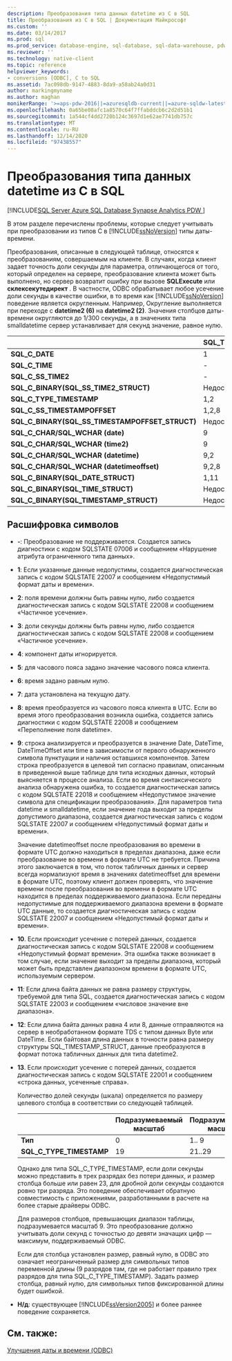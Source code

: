 ```yaml
---
description: Преобразования типа данных datetime из C в SQL
title: Преобразования из C в SQL | Документация Майкрософт
ms.custom: ''
ms.date: 03/14/2017
ms.prod: sql
ms.prod_service: database-engine, sql-database, sql-data-warehouse, pdw
ms.reviewer: ''
ms.technology: native-client
ms.topic: reference
helpviewer_keywords:
- conversions [ODBC], C to SQL
ms.assetid: 7ac098db-9147-4883-8da9-a58ab24a0d31
author: markingmyname
ms.author: maghan
monikerRange: '>=aps-pdw-2016||=azuresqldb-current||=azure-sqldw-latest||>=sql-server-2016||>=sql-server-linux-2017||=azuresqldb-mi-current'
ms.openlocfilehash: 0a65be08afc1a8570c64f7ffabddcb6c2d2d51b1
ms.sourcegitcommit: 1a544cf4dd2720b124c3697d1e62ae7741db757c
ms.translationtype: MT
ms.contentlocale: ru-RU
ms.lasthandoff: 12/14/2020
ms.locfileid: "97438557"
---
```

# <a name="datetime-data-type-conversions-from-c-to-sql"></a>Преобразования типа данных datetime из C в SQL
[!INCLUDE[SQL Server Azure SQL Database Synapse Analytics PDW ](../../includes/applies-to-version/sql-asdb-asdbmi-asa-pdw.md)]

  В этом разделе перечислены проблемы, которые следует учитывать при преобразовании из типов C в [!INCLUDE[ssNoVersion](../../includes/ssnoversion-md.md)] типы даты-времени.  
  
 Преобразования, описанные в следующей таблице, относятся к преобразованиям, совершаемым на клиенте. В случаях, когда клиент задает точность доли секунды для параметра, отличающегося от того, который определен на сервере, преобразование клиента может быть выполнено, но сервер возвратит ошибку при вызове **SQLExecute** или **склексекутедирект** . В частности, ODBC обрабатывает любое усечение доли секунды в качестве ошибки, в то время как [!INCLUDE[ssNoVersion](../../includes/ssnoversion-md.md)] поведение является округленным. Например, Округление выполняется при переходе с **datetime2 (6)** на **datetime2 (2)**. Значения столбцов даты-времени округляются до 1/300 секунды, а в значениях типа smalldatetime сервер устанавливает для секунд значение, равное нулю.  
  
|   | SQL_TYPE_DATE | SQL_TYPE_TIME | SQL_SS_TIME2 | SQL_TYPE_TIMESTAMP | SQL_SS_TIMSTAMPOFFSET | SQL_CHAR | SQL_WCHAR |
| - | ------------- | ------------- | ------------ | ------------------ | --------------------- | -------- | --------- |
| **SQL_C_DATE** |1|-|-|1,6|1,5,6|1,13|1,13|  
| **SQL_C_TIME** |-|1|1|1,7|1, 5, 7|1,13|1,13|  
| **SQL_C_SS_TIME2** |-|1,3|1,10|1,7|1, 5, 7|1,13|1,13|  
| **SQL_C_BINARY(SQL_SS_TIME2_STRUCT)** |Недоступно|Недоступно|1,10,11|Недоступно|Недоступно|Недоступно|Недоступно|  
| **SQL_C_TYPE_TIMESTAMP** |1,2|1,3,4|1,4,10|1,10|1,5,10|1,13|1,13|  
| **SQL_C_SS_TIMESTAMPOFFSET** |1,2,8|1,3,4,8|1,4,8,10|1,8,10|1,10|1,13|1,13|  
| **SQL_C_BINARY(SQL_SS_TIMESTAMPOFFSET_STRUCT)** |Недоступно|Недоступно|Недоступно|Недоступно|1,10,11|Недоступно|Недоступно|  
| **SQL_C_CHAR/SQL_WCHAR (date)** |9|9|9|9,6|9,5,6|Недоступно|Недоступно|  
| **SQL_C_CHAR/SQL_WCHAR (time2)** |9|9, 3|9,10|9,7,10|9,5,7,10|Недоступно|Недоступно|  
| **SQL_C_CHAR/SQL_WCHAR (datetime)** |9,2|9, 3, 4|9,4,10|9,10|9,5,10|Недоступно|Недоступно|  
| **SQL_C_CHAR/SQL_WCHAR (datetimeoffset)** |9,2,8|9, 3, 4, 8|9,4,8,10|9,8,10|9,10|Недоступно|Недоступно|  
| **SQL_C_BINARY(SQL_DATE_STRUCT)** |1,11|Недоступно|Недоступно|Недоступно|Недоступно|Недоступно|Недоступно|  
| **SQL_C_BINARY(SQL_TIME_STRUCT)** |Недоступно|Недоступно|Недоступно|Недоступно|Недоступно|Недоступно|Недоступно|  
| **SQL_C_BINARY(SQL_TIMESTAMP_STRUCT)** |Недоступно|Недоступно|Недоступно|Недоступно|Недоступно|Недоступно|Недоступно|  
  
## <a name="key-to-symbols"></a>Расшифровка символов  
  
-   **-**: Преобразование не поддерживается. Создается запись диагностики с кодом SQLSTATE 07006 и сообщением «Нарушение атрибута ограниченного типа данных».  
  
-   **1**: Если указанные данные недопустимы, создается диагностическая запись с кодом SQLSTATE 22007 и сообщением «Недопустимый формат даты и времени».  
  
-   **2**: поля времени должны быть равны нулю, либо создается диагностическая запись с кодом SQLSTATE 22008 и сообщением «Частичное усечение».  
  
-   **3**: доли секунды должны быть равны нулю, либо создается диагностическая запись с кодом SQLSTATE 22008 и сообщением «Частичное усечение».  
  
-   **4**: компонент даты игнорируется.  
  
-   **5**: для часового пояса задано значение часового пояса клиента.  
  
-   **6**: время задано равным нулю.  
  
-   **7**: дата установлена на текущую дату.  
  
-   **8**: время преобразуется из часового пояса клиента в UTC. Если во время этого преобразования возникла ошибка, создается запись диагностики с кодом SQLSTATE 22008 и сообщением «Переполнение поля datetime».  
  
-   **9**: строка анализируется и преобразуется в значение Date, DateTime, DateTimeOffset или time в зависимости от первого обнаруженного символа пунктуации и наличия оставшихся компонентов. Затем строка преобразуется в целевой тип согласно правилам, описанным в приведенной выше таблице для типа исходных данных, который выясняется в процессе анализа. Если во время синтаксического анализа обнаружена ошибка, то создается диагностическая запись с кодом SQLSTATE 22018 и сообщением «Недопустимое значение символа для спецификации преобразования». Для параметров типа datetime и smalldatetime, если значение года выходит за пределы допустимого диапазона, создается диагностическая запись с кодом SQLSTATE 22007 и сообщением «Недопустимый формат даты и времени».  
  
     Значение datetimeoffset после преобразования во времени в формате UTC должно находиться в пределах диапазона, даже если преобразование во времени в формате UTC не требуется. Причина этого заключается в том, что поток табличных данных и сервер всегда нормализуют время в значениях datetimeoffset для времени в формате UTC, поэтому клиент должен проверять, что значение времени после преобразования во времени в формате UTC находится в пределах поддерживаемого диапазона. Если переданы недопустимые для поддерживаемого диапазона времени в формате UTC данные, то создается диагностическая запись с кодом SQLSTATE 22007 и сообщением «Недопустимый формат даты и времени».  
  
-   **10**. Если происходит усечение с потерей данных, создается диагностическая запись с кодом SQLSTATE 22008 и сообщением «Недопустимый формат времени». Эта ошибка также возникает в том случае, если значение выходит за пределы диапазона, который может быть представлен диапазоном времени в формате UTC, используемым сервером.  
  
-   **11**: Если длина байта данных не равна размеру структуры, требуемой для типа SQL, создается диагностическая запись с кодом SQLSTATE 22003 и сообщением «числовое значение вне диапазона».  
  
-   **12**: Если длина байта данных равна 4 или 8, данные отправляются на сервер в необработанном формате TDS с типом данных Byte или DateTime. Если байтовая длина данных в точности равна размеру структуры SQL_TIMESTAMP_STRUCT, данные преобразуются в формат потока табличных данных для типа datetime2.  
  
-   **13**. Если происходит усечение с потерей данных, создается диагностическая запись с кодом SQLSTATE 22001 и сообщением «строка данных, усеченные справа».  
  
     Количество долей секунды (шкала) определяется по размеру целевого столбца в соответствии со следующей таблицей.  
  
    |   | Подразумеваемый масштаб | Подразумеваемый масштаб |
    | - | ------------- | ------------- |
    | **Тип** | 0 | 1.. 9 |  
    |**SQL_C_TYPE_TIMESTAMP** |19|21..29|  
  
     Однако для типа SQL_C_TYPE_TIMESTAMP, если доли секунды можно представить в трех разрядах без потери данных, и размер столбца больше или равен 23, для дробной доли секунды создаются ровно три разряда. Это поведение обеспечивает обратную совместимость с приложениями, разработанными в расчете на более старые драйверы ODBC.  
  
     Для размеров столбцов, превышающих диапазон таблицы, подразумевается масштаб 9. Это преобразование должно учитывать доли секунд с точностью до девяти значащих цифр — максимум, поддерживаемый ODBC.  
  
     Если для столбца установлен размер, равный нулю, в ODBC это означает неограниченный размер для символьных типов переменной длины (9 разрядов там, где не работает правило трех разрядов для типа SQL_C_TYPE_TIMESTAMP). Задать размер столбца, равный нулю, для символьных типов фиксированной длины будет ошибкой.  
  
-   **Н/д**: существующее [!INCLUDE[ssVersion2005](../../includes/ssversion2005-md.md)] и более раннее поведение сохраняется.  
  
## <a name="see-also"></a>См. также:  
 [Улучшения даты и времени &#40;ODBC&#41;](../../relational-databases/native-client-odbc-date-time/date-and-time-improvements-odbc.md)  
  
  
